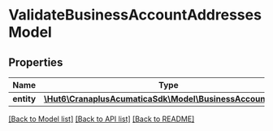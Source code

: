 # ValidateBusinessAccountAddressesModel

## Properties
Name | Type | Description | Notes
------------ | ------------- | ------------- | -------------
**entity** | [**\Hut6\CranaplusAcumaticaSdk\Model\BusinessAccountModel**](BusinessAccountModel.md) |  | 

[[Back to Model list]](../README.md#documentation-for-models) [[Back to API list]](../README.md#documentation-for-api-endpoints) [[Back to README]](../README.md)


